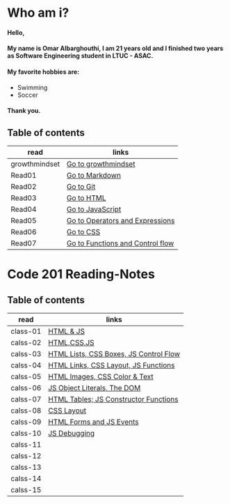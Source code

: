 # Who am i?

#### Hello,
#### My name is Omar Albarghouthi, I am 21 years old and I finished two years as Software Engineering student in LTUC - ASAC.
#### My favorite hobbies are:
* Swimming 
* Soccer
#### Thank you.


## Table of contents

read | links
---|---
growthmindset | [Go to growthmindset](https://omaralbarghouthi.github.io/Reading-Notes/growthmindset)
Read01 | [Go to Markdown](https://omaralbarghouthi.github.io/Reading-Notes/Read01)
Read02 | [Go to Git](https://omaralbarghouthi.github.io/Reading-Notes/Read02)
Read03 | [Go to HTML](https://omaralbarghouthi.github.io/Reading-Notes/Read03)
Read04 | [Go to JavaScript](https://omaralbarghouthi.github.io/Reading-Notes/Read04)
Read05 | [Go to Operators and Expressions](https://omaralbarghouthi.github.io/Reading-Notes/Read05)
Read06 | [Go to CSS](https://omaralbarghouthi.github.io/Reading-Notes/Read06)
Read07 | [Go to Functions and Control flow](https://omaralbarghouthi.github.io/Reading-Notes/Read07)

# Code 201 Reading-Notes

## Table of contents

| read | links                 |
|--------|---------------------|
|class-01 | [HTML & JS](https://omaralbarghouthi.github.io/Reading-Notes/code-201/read01) |
|calss-02 | [HTML,CSS,JS](https://omaralbarghouthi.github.io/Reading-Notes/code-201/read02)|
|calss-03 | [HTML Lists, CSS Boxes, JS Control Flow](https://omaralbarghouthi.github.io/Reading-Notes/code-201/read03)|
|calss-04 | [HTML Links, CSS Layout, JS Functions](https://omaralbarghouthi.github.io/Reading-Notes/code-201/read04)|
|calss-05 | [HTML Images, CSS Color & Text](https://omaralbarghouthi.github.io/Reading-Notes/code-201/read05) 
|calss-06 | [JS Object Literals, The DOM](https://omaralbarghouthi.github.io/Reading-Notes/code-201/read06)
|calss-07 | [HTML Tables; JS Constructor Functions](https://omaralbarghouthi.github.io/Reading-Notes/code-201/read07)
|calss-08 | [CSS Layout](https://omaralbarghouthi.github.io/Reading-Notes/code-201/read08)
|calss-09 | [HTML Forms and JS Events](https://omaralbarghouthi.github.io/Reading-Notes/code-201/read09)
|calss-10 |[JS Debugging](https://omaralbarghouthi.github.io/Reading-Notes/code-201/read10)
|calss-11 |
|calss-12 | 
|calss-13 |
|calss-14 |
|calss-15 |






